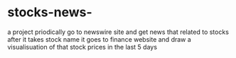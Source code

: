 # stocks-news-
a project priodically go to newswire site and get news that related to stocks 
after it  takes stock name it goes to finance website and draw a visualisuation of that stock prices in the last 5 days 
